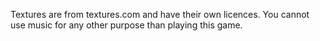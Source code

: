 Textures are from textures.com and have their own licences.
You cannot use music for any other purpose than playing this game.